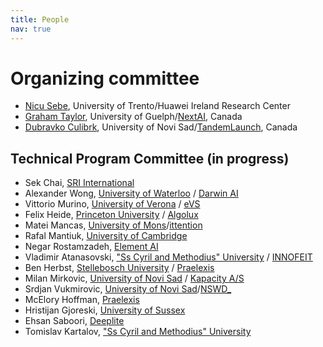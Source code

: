 ```yaml
---
title: People
nav: true
---
```


# Organizing committee

* [Nicu Sebe](http://disi.unitn.it/~sebe/), University of Trento/Huawei Ireland
Research Center
* [Graham Taylor](https://www.gwtaylor.ca/), University of Guelph/[NextAI](https://www.nextcanada.com/next-ai), Canada
* [Dubravko Culibrk](http://dculibrk.github.io), University of Novi Sad/[TandemLaunch](http://www.tandemlaunch.com/), Canada

## Technical Program Committee (in progress)

* Sek Chai, [SRI International](https://www.sri.com/about/people/sek-chai)
* Alexander	Wong, [University of Waterloo](https://uwaterloo.ca/systems-design-engineering/profile/a28wong) / [Darwin AI](https://darwinai.ca/research.html)
* Vittorio Murino, [University of Verona](http://profs.sci.univr.it/~swan/) / [eVS](http://www.embeddedvisionsystems.it/)
* Felix	Heide, [Princeton University](http://www.cs.princeton.edu/~fheide/) / [Algolux](https://algolux.com/)
* Matei	Mancas,	[University of Mons](http://tcts.fpms.ac.be/~mancas/)/[ittention](http://www.ittention.com/en/)
* Rafal Mantiuk, [University of Cambridge](https://www.cl.cam.ac.uk/~rkm38/)
* Negar	Rostamzadeh, [Element AI](https://www.elementai.com/)
* Vladimir Atanasovski, ["Ss Cyril and Methodius" University](http://en.feit.ukim.edu.mk/faculty/academic-staff/vladimir-atanasovski) / [INNOFEIT](http://inno.feit.ukim.edu.mk/)
* Ben Herbst, [Stellebosch University](http://appliedmaths.sun.ac.za/~herbst/) / [Praelexis](http://praelexis.com/)
* Milan	Mirkovic, [University of Novi Sad](http://www.uns.ac.rs/index.php/en/) / [Kapacity A/S](www.kapacity.dk)
* Srdjan Vukmirovic, [University of Novi Sad](http://www.uns.ac.rs/index.php/en/)/[NSWD_](https://nswebdevelopment.com/)
* McElory Hoffman, [Praelexis](http://praelexis.com/)
* Hristijan	Gjoreski, [University of Sussex](https://dis.ijs.si/hristijan/)
* Ehsan Saboori, [Deeplite](https://www.deeplite.ai/)
* Tomislav Kartalov, ["Ss Cyril and Methodius" University](http://en.feit.ukim.edu.mk/faculty/academic-staff/tomislav-kartalov)
